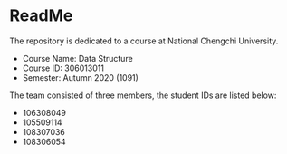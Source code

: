# ReadMe
The repository is dedicated to a course at National Chengchi University.
* Course Name: Data Structure
* Course ID: 306013011
* Semester: Autumn 2020 (1091)

The team consisted of three members, the student IDs are listed below:
* 106308049
* 105509114
* 108307036
* 108306054 

